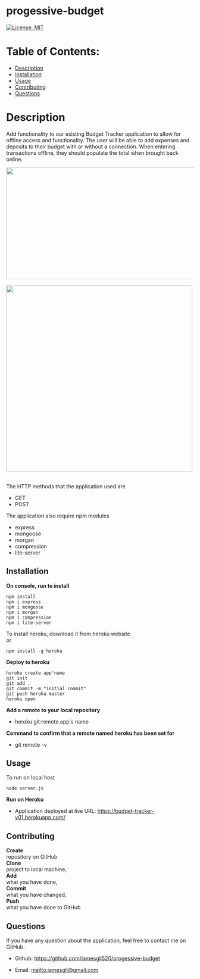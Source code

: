 # progessive-budget

[![License: MIT](https://img.shields.io/badge/License-MIT-yellow.svg)](https://opensource.org/licenses/MIT) 

# Table of Contents:
* [Description](#description)
* [Installation](#installation)
* [Usage](#usage)
* [Contributing](#contributing)
* [Questions](#questions)

# Description
Add functionality to our existing Budget Tracker application to allow for offline access and functionality.
The user will be able to add expenses and deposits to their budget with or without a connection. When entering transactions offline, they should populate the total when brought back online.

<p>
    <img src="images/dashboard.PNG" width="700" height="300"/></br></br>
    <img src="images/exercise.PNG" width="500" height="500"/></br></br>
</p>

The HTTP methods that the application used are 
* GET 
* POST

The application also require npm modules 
* express
* mongoose
* morgan
* compression
* lite-server

## Installation
**On console, run to install**
```command line
npm install 
npm i express
npm i mongoose
npm i morgan
npm i compression
npm i lite-server
```
To install heroku, download it from heroku website<br> 
or
```command line
npm install -g heroku
```

**Deploy to heroku**

```
heroku create app'name
git init
git add .
git commit -m "initial commit"
git push heroku master
heroku open
```
**Add a remote to your local repository** 

* heroku git:remote app's name

**Command to confirm that a remote named heroku has been set for**
* git remote -v

## Usage
To run on local host 
```command line
node server.js
```

**Run on Heroku** <br>
* Application deployed at live URL: https://budget-tracker-v01.herokuapp.com/

## Contributing
**Create**<br> 
repository on GitHub<br>
**Clone** <br>
project to local machine, <br>
**Add** <br>
what you have done,<br>
**Commit** <br>
what you have changed, <br>
**Push** <br>
what you have done to GitHub<br>

## Questions
If you have any question about the application, feel free to contact me on GitHub.

* Github: https://github.com/jamesgli520/progessive-budget

* Email: mailto.jamesgli@gmail.com

